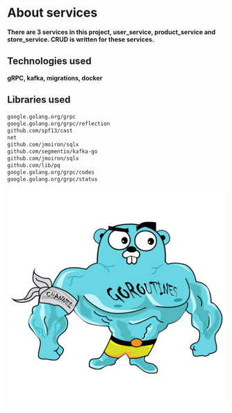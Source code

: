 # About services

**There are 3 services in this project, user_service, product_service and store_service. CRUD is written for these services.**

## Technologies used
**gRPC, kafka, migrations, docker**

## Libraries used
```
google.golang.org/grpc
google.golang.org/grpc/reflection
github.com/spf13/cast
net
github.com/jmoiron/sqlx
github.com/segmentio/kafka-go
github.com/jmoiron/sqlx
github.com/lib/pq
google.golang.org/grpc/codes
google.golang.org/grpc/status
```

![CHEESE!](03cbc1a9f9178055093eb0c25ba9df2c29611671.jpg)